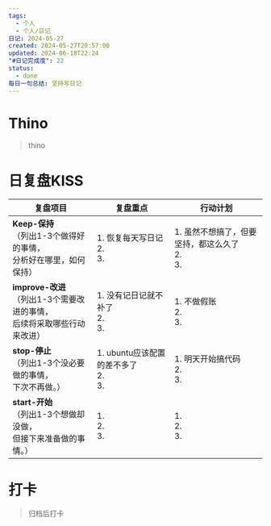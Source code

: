 ```yaml
---
tags:
  - 个人
  - 个人/日记
日记: 2024-05-27
created: 2024-05-27T20:57:00
updated: 2024-06-18T22:24
"#日记完成度": 22
status:
  - done
每日一句总结: 坚持写日记
---
```


# Thino
> thino

# 日复盘KISS
| **复盘项目**                                             | **复盘重点**                         | **行动计划**                           |
| ---------------------------------------------------- | -------------------------------- | ---------------------------------- |
| **Keep-保持**<br>（列出1-3个做得好的事情，<br>   分析好在哪里，如何保持）     | 1.  恢复每天写日记<br>2. <br>3.         | 1.  虽然不想搞了，但要坚持，都这么久了<br>2. <br>3. |
| **improve-改进**<br>（列出1-3个需要改进的事情，<br>  后续将采取哪些行动来改进） | 1.  没有记日记就不补了<br>2. <br>3.       | 1.  不做假账<br>2. <br>3.              |
| **stop-停止**<br>（列出1-3个没必要做的事情，<br>下次不再做。）            | 1.  ubuntu应该配置的差不多了<br>2. <br>3. | 1.  明天开始搞代码<br>2. <br>3.           |
| **start-开始**<br>（列出1-3个想做却没做，<br>但接下来准备做的事情。）        | 1.  <br>2. <br>3.                | 1.  <br>2. <br>3.                  |



# 打卡
> 归档后打卡


